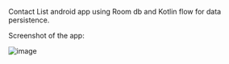 Contact List android app using Room db and Kotlin flow for data persistence.

Screenshot of the app:

![image](https://github.com/user-attachments/assets/0ac462ea-67b0-4544-a605-c75c3c2745a4)
